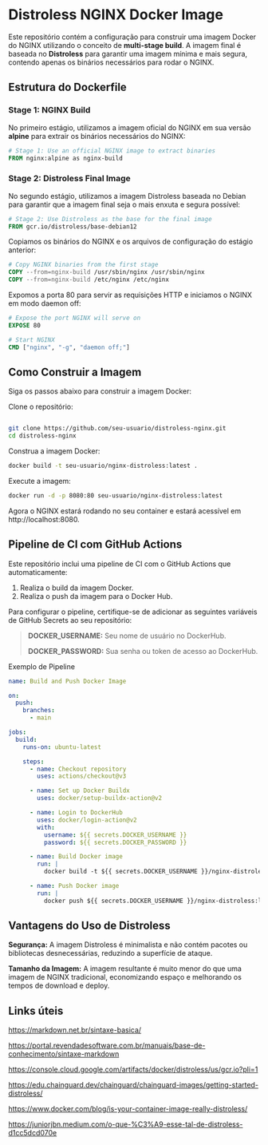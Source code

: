 # Distroless NGINX Docker Image

Este repositório contém a configuração para construir uma imagem Docker do NGINX utilizando o conceito de **multi-stage build**. A imagem final é baseada no **Distroless** para garantir uma imagem mínima e mais segura, contendo apenas os binários necessários para rodar o NGINX.

## Estrutura do Dockerfile

### Stage 1: NGINX Build

No primeiro estágio, utilizamos a imagem oficial do NGINX em sua versão **alpine** para extrair os binários necessários do NGINX:

```dockerfile
# Stage 1: Use an official NGINX image to extract binaries
FROM nginx:alpine as nginx-build
```

### Stage 2: Distroless Final Image
No segundo estágio, utilizamos a imagem Distroless baseada no Debian para garantir que a imagem final seja o mais enxuta e segura possível:

```dockerfile
# Stage 2: Use Distroless as the base for the final image
FROM gcr.io/distroless/base-debian12
```
Copiamos os binários do NGINX e os arquivos de configuração do estágio anterior:

```dockerfile
# Copy NGINX binaries from the first stage
COPY --from=nginx-build /usr/sbin/nginx /usr/sbin/nginx
COPY --from=nginx-build /etc/nginx /etc/nginx
```
Expomos a porta 80 para servir as requisições HTTP e iniciamos o NGINX em modo daemon off:

```dockerfile
# Expose the port NGINX will serve on
EXPOSE 80

# Start NGINX
CMD ["nginx", "-g", "daemon off;"]
```
## Como Construir a Imagem

Siga os passos abaixo para construir a imagem Docker:

Clone o repositório:

```bash

git clone https://github.com/seu-usuario/distroless-nginx.git
cd distroless-nginx
```
Construa a imagem Docker:

```bash
docker build -t seu-usuario/nginx-distroless:latest .
```
Execute a imagem:

```bash
docker run -d -p 8080:80 seu-usuario/nginx-distroless:latest
```
Agora o NGINX estará rodando no seu container e estará acessível em http://localhost:8080.

## Pipeline de CI com GitHub Actions

Este repositório inclui uma pipeline de CI com o GitHub Actions que automaticamente:

1. Realiza o build da imagem Docker.
2. Realiza o push da imagem para o Docker Hub.
   
Para configurar o pipeline, certifique-se de adicionar as seguintes variáveis de GitHub Secrets ao seu repositório:
>
> **DOCKER_USERNAME:** Seu nome de usuário no DockerHub.
>
> **DOCKER_PASSWORD:** Sua senha ou token de acesso ao DockerHub.
>

Exemplo de Pipeline

```yaml
name: Build and Push Docker Image

on:
  push:
    branches:
      - main

jobs:
  build:
    runs-on: ubuntu-latest

    steps:
      - name: Checkout repository
        uses: actions/checkout@v3

      - name: Set up Docker Buildx
        uses: docker/setup-buildx-action@v2

      - name: Login to DockerHub
        uses: docker/login-action@v2
        with:
          username: ${{ secrets.DOCKER_USERNAME }}
          password: ${{ secrets.DOCKER_PASSWORD }}

      - name: Build Docker image
        run: |
          docker build -t ${{ secrets.DOCKER_USERNAME }}/nginx-distroless:latest .

      - name: Push Docker image
        run: |
          docker push ${{ secrets.DOCKER_USERNAME }}/nginx-distroless:latest
```

## Vantagens do Uso de Distroless

**Segurança:** A imagem Distroless é minimalista e não contém pacotes ou bibliotecas desnecessárias, reduzindo a superfície de ataque.

**Tamanho da Imagem:** A imagem resultante é muito menor do que uma imagem de NGINX tradicional, economizando espaço e melhorando os tempos de download e deploy.

## Links úteis

https://markdown.net.br/sintaxe-basica/

https://portal.revendadesoftware.com.br/manuais/base-de-conhecimento/sintaxe-markdown

https://console.cloud.google.com/artifacts/docker/distroless/us/gcr.io?pli=1

https://edu.chainguard.dev/chainguard/chainguard-images/getting-started-distroless/

https://www.docker.com/blog/is-your-container-image-really-distroless/

https://juniorjbn.medium.com/o-que-%C3%A9-esse-tal-de-distroless-d1cc5dcd070e
